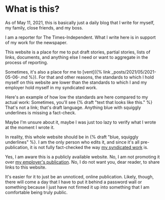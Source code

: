 # What is this?

As of May 11, 2021, this is basically just a daily blog that I write for myself, my family, close friends, and my boss.

I am a reporter for The Times-Independent. What I write here is in support of my work for the newspaper.

This website is a place for me to put draft stories, partial stories, lists of links, documents, and anything else I need or want to aggregate in the process of reporting.

Sometimes, it's also a place for me to [vent]({% link _posts/2021/05/2021-05-06-.md %}). For that and other reasons, the standards to which I hold myself on this website are lower than the standards to which I and my employer hold myself in my syndicated work.

Here's an example of how low the standards are here compared to my actual work: Sometimes, you'll see {% draft "text that looks like this." %} That's not a link; that's draft language. Anything blue with squiggly underlines is missing a fact-check.

Maybe I'm unsure about it, maybe I was just too lazy to verify what I wrote at the moment I wrote it.

In reality, this whole website should be in {% draft "blue, squiggly underlines" %}. I am the only person who edits it, and since it's all pre-publication, it is not fully fact-checked the way [my syndicated work](https://www.moabtimes.com/?s=carter+pape) is.

Yes, I am aware this is a publicly available website. No, I am not promoting it over [my employer's publication](https://www.moabtimes.com). No, I do not want you, dear reader, to share links to this website.

It's easier for it to just be an unnoticed, online publication. Likely, though, there will come a day that I have to put it behind a password wall or something because I just have not firmed it up into something that I am comfortable being truly public.
